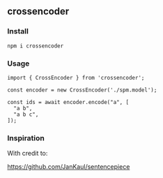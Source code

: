 ## crossencoder

### Install

```
npm i crossencoder
```

### Usage

```
import { CrossEncoder } from 'crossencoder';

const encoder = new CrossEncoder('./spm.model');

const ids = await encoder.encode("a", [
  "a b",
  "a b c",
]);
```

### Inspiration

With credit to:

https://github.com/JanKaul/sentencepiece